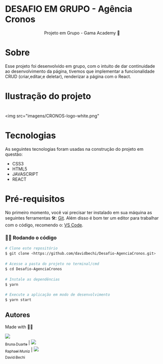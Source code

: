 # DESAFIO EM GRUPO - Agência Cronos

<p align="center">Projeto em Grupo - Gama Academy 👊 </p>


# Sobre 
 
  <p>Esse projeto foi desenvolvido em grupo, com o intuito de dar continuidade ao desenvolvimento da página, tivemos que implementar a funcionalidade CRUD (criar,editar,e deletar), renderizar a página com o React.</p>


# Ilustração do projeto
   <h1 align="center"></h1>
  
  <img src="imagens/CRONOS-logo-white.png"
   
 # Tecnologias
  
  As seguintes tecnologias foram usadas na construção do projeto em questão:
     
  - CSS3 
  - HTML5 
  - JAVASCRIPT
  - REACT


# Pré-requisitos

No primeiro momento, você vai precisar ter instalado em sua máquina as seguintes ferramentas 🛠: 
<a href="https://git-scm.com">Git</a>.
 Além disso é bom ter um editor para trabalhar com o código, recomendo o: <a href="https://code.visualstudio.com/">VS Code</a>.


### 👨‍💻 Rodando o código

 ```bash
 # Clone este repositório
 $ git clone <https://github.com/davidbechi/Desafio-AgenciaCronos.git>

 # Acesse a pasta do projeto no terminal/cmd
 $ cd Desafio-AgenciaCronos

 # Instale as dependências
 $ yarn 

 # Execute a aplicação em modo de desenvolvimento
 $ yarn start
 ```


## Autores

Made with 👨‍💻 

[<img src="https://avatars.githubusercontent.com/u/62619506?v=4" width=115> <br><sub>Bruna Duarte</sub>](https://github.com/BrunaDuarte-3321) |  [<img src="https://avatars.githubusercontent.com/u/13066239?v=4" width=115><br><sub>Raphael Muniz</sub>](https://github.com/raphaelsmuniz) |  [<img src="https://avatars.githubusercontent.com/u/52297085?v=4" width=115><br><sub>David Bechi</sub>](https://github.com/davidbechi) 


